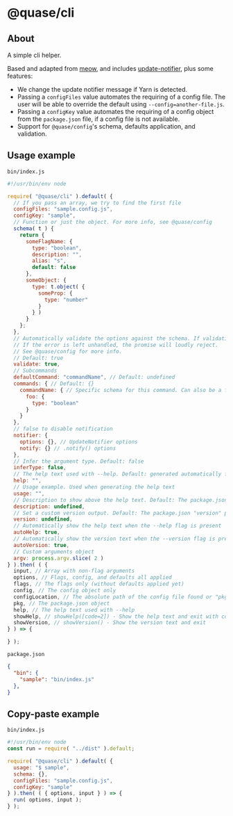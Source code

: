 # @quase/cli

## About

A simple cli helper.

Based and adapted from [meow](https://github.com/sindresorhus/meow), and includes [update-notifier](https://github.com/yeoman/update-notifier), plus some features:

- We change the update notifier message if Yarn is detected.
- Passing a `configFiles` value automates the requiring of a config file. The user will be able to override the default using `--config=another-file.js`.
- Passing a `configKey` value automates the requiring of a config object from the `package.json` file, if a config file is not available.
- Support for `@quase/config`'s schema, defaults application, and validation.

## Usage example

`bin/index.js`

```js
#!/usr/bin/env node

require( "@quase/cli" ).default( {
  // If you pass an array, we try to find the first file
  configFiles: "sample.config.js",
  configKey: "sample",
  // Function or just the object. For more info, see @quase/config
  schema( t ) {
    return {
      someFlagName: {
        type: "boolean",
        description: "",
        alias: "s",
        default: false
      },
      someObject: {
        type: t.object( {
          someProp: {
            type: "number"
          }
        } )
      }
    };
  },
  // Automatically validate the options against the schema. If validation fails, an error is throw.
  // If the error is left unhandled, the promise will loudly reject.
  // See @quase/config for more info.
  // Default: true
  validate: true,
  // Subcommands
  defaultCommand: "commandName", // Default: undefined
  commands: { // Default: {}
    commandName: { // Specific schema for this command. Can also be a function.
      foo: {
        type: "boolean"
      }
    }
  },
  // false to disable notification
  notifier: {
    options: {}, // UpdateNotifier options
    notify: {} // .notify() options
  },
  // Infer the argument type. Default: false
  inferType: false,
  // The help text used with --help. Default: generated automatically from schema
  help: "",
  // Usage example. Used when generating the help text
  usage: "",
  // Description to show above the help text. Default: The package.json "description" property
  description: undefined,
  // Set a custom version output. Default: The package.json "version" property
  version: undefined,
  // Automatically show the help text when the --help flag is present
  autoHelp: true,
  // Automatically show the version text when the --version flag is present
  autoVersion: true,
  // Custom arguments object
  argv: process.argv.slice( 2 )
} ).then( ( {
  input, // Array with non-flag arguments
  options, // Flags, config, and defaults all applied
  flags, // The flags only (without defaults applied yet)
  config, // The config object only
  configLocation, // The absolute path of the config file found or "pkg"
  pkg, // The package.json object
  help, // The help text used with --help
  showHelp, // showHelp([code=2]) - Show the help text and exit with code
  showVersion, // showVersion() - Show the version text and exit
} ) => {

} );
```

`package.json`

```json
{
  "bin": {
    "sample": "bin/index.js"
  },
}
```

## Copy-paste example

`bin/index.js`

```js
#!/usr/bin/env node
const run = require( "../dist" ).default;

require( "@quase/cli" ).default( {
  usage: "$ sample",
  schema: {},
  configFiles: "sample.config.js",
  configKey: "sample"
} ).then( ( { options, input } ) => {
  run( options, input );
} );
```
